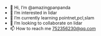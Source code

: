 - 👋 Hi, I’m @amazingpanpanda
- 👀 I’m interested in lidar
- 🌱 I’m currently learning pointnet,pcl,slam
- 💞️ I’m looking to collaborate on lidar
- 📫 How to reach me 752356230@qq.com

<!---
amazingpanpanda/amazingpanpanda is a ✨ special ✨ repository because its `README.md` (this file) appears on your GitHub profile.
You can click the Preview link to take a look at your changes.
--->
